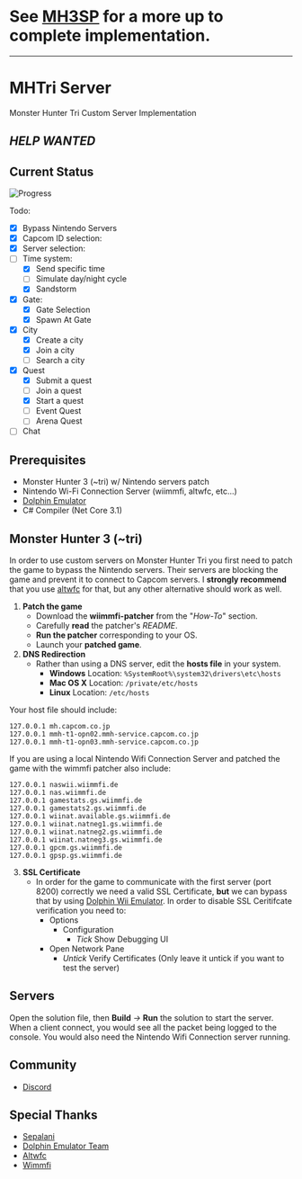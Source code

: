 # See [MH3SP](https://github.com/sepalani/MH3SP) for a more up to complete implementation.

<hr/>

# MHTri Server
Monster Hunter Tri Custom Server Implementation
## *HELP WANTED*

Current Status
--------------
![Progress](https://i.imgur.com/ITGqHah.png)

Todo:
- [x] Bypass Nintendo Servers
- [x] Capcom ID selection:
- [x] Server selection:
- [ ] Time system:
  - [X] Send specific time
  - [ ] Simulate day/night cycle
  - [x] Sandstorm
- [X] Gate:
  - [X] Gate Selection
  - [X] Spawn At Gate
- [X] City 
  - [X] Create a city
  - [X] Join a city
  - [ ] Search a city
- [X] Quest
  - [X] Submit a quest
  - [ ] Join a quest
  - [X] Start a quest
  - [ ] Event Quest
  - [ ] Arena Quest
- [ ] Chat

Prerequisites
-------------
 * Monster Hunter 3 (~tri) w/ Nintendo servers patch
 * Nintendo Wi-Fi Connection Server (wiimmfi, altwfc, etc...)
 * [Dolphin Emulator](https://github.com/dolphin-emu/dolphin)
 * C# Compiler (Net Core 3.1)

Monster Hunter 3 (~tri)
-----------------------
In order to use custom servers on Monster Hunter Tri you first need to patch the game to bypass the Nintendo servers. Their servers are blocking the game and prevent it to connect to Capcom servers. I **strongly recommend** that you use [altwfc](https://github.com/polaris-/dwc_network_server_emulator) for that, but any other alternative should work as well.

1. **Patch the game**
   * Download the **wiimmfi-patcher** from the "*How-To*" section.
   * Carefully **read** the patcher's *README*.
   * **Run the patcher** corresponding to your OS.
   * Launch your **patched game**.
2. **DNS Redirection**
   * Rather than using a DNS server, edit the **hosts file** in your system.
      * **Windows** Location: ```%SystemRoot%\system32\drivers\etc\hosts```
      * **Mac OS X** Location: ```/private/etc/hosts```
      * **Linux** Location: ```/etc/hosts```

Your host file should include:
```
127.0.0.1 mh.capcom.co.jp
127.0.0.1 mmh-t1-opn02.mmh-service.capcom.co.jp
127.0.0.1 mmh-t1-opn03.mmh-service.capcom.co.jp
``` 
If you are using a local Nintendo Wifi Connection Server and patched the game with the wimmfi patcher also include:
```
127.0.0.1 naswii.wiimmfi.de
127.0.0.1 nas.wiimmfi.de
127.0.0.1 gamestats.gs.wiimmfi.de
127.0.0.1 gamestats2.gs.wiimmfi.de
127.0.0.1 wiinat.available.gs.wiimmfi.de
127.0.0.1 wiinat.natneg1.gs.wiimmfi.de
127.0.0.1 wiinat.natneg2.gs.wiimmfi.de
127.0.0.1 wiinat.natneg3.gs.wiimmfi.de
127.0.0.1 gpcm.gs.wiimmfi.de
127.0.0.1 gpsp.gs.wiimmfi.de 
```
3. **SSL Certificate**
   * In order for the game to communicate with the first server (port 8200) correctly we need a valid SSL Certificate, **but** we can bypass that by using [Dolphin Wii Emulator](https://github.com/dolphin-emu/dolphin). In order to disable SSL Ceritifcate verification you need to:
     * Options
       * Configuration
         * *Tick* Show Debugging UI
     * Open Network Pane
       * *Untick* Verify Certificates (Only leave it untick if you want to test the server)

Servers
-----------
Open the solution file, then **Build** *->* **Run** the solution to start the server. When a client connect, you would see all the packet being logged to the console. You would also need the Nintendo Wifi Connection server running.

Community
-----------

- [Discord](https://discord.gg/rP55eE24QC)

Special Thanks
-----------
- [Sepalani](https://github.com/sepalani)
- [Dolphin Emulator Team](https://github.com/orgs/dolphin-emu/people)
- [Altwfc](https://github.com/barronwaffles/dwc_network_server_emulator)
- [Wimmfi](https://wiimmfi.de/)
